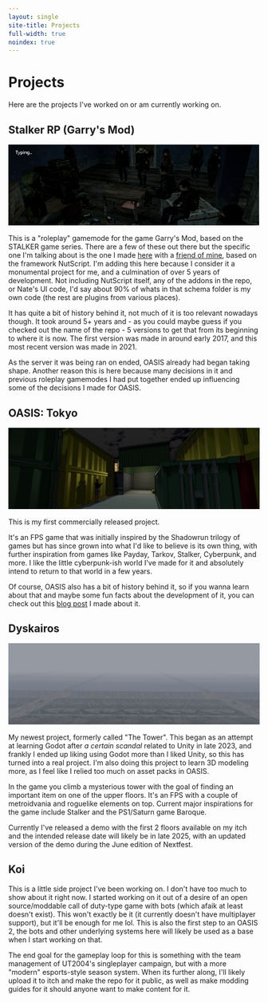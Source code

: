 ```yaml
---
layout: single
site-title: Projects
full-width: true
noindex: true
---
```

# Projects

Here are the projects I've worked on or am currently working on.

## Stalker RP (Garry's Mod)
![ppl](/assets/images/hl2_JI82pfAuj2.png)

This is a "roleplay" gamemode for the game Garry's Mod, based on the STALKER game series. There are a few of these out there but the specific one I'm talking about is the one I made [here](https://github.com/sky675/srpv5) with a [friend of mine](https://github.com/NateStanley), based on the framework NutScript. I'm adding this here because I consider it a monumental project for me, and a culmination of over 5 years of development. Not including NutScript itself, any of the addons in the repo, or Nate's UI code, I'd say about 90% of whats in that schema folder is my own code (the rest are plugins from various places).

It has quite a bit of history behind it, not much of it is too relevant nowadays though. It took around 5+ years and - as you could maybe guess if you checked out the name of the repo - 5 versions to get that from its beginning to where it is now. The first version was made in around early 2017, and this most recent version was made in 2021. 

As the server it was being ran on ended, OASIS already had began taking shape. Another reason this is here because many decisions in it and previous roleplay gamemodes I had put together ended up influencing some of the decisions I made for OASIS.

## OASIS: Tokyo
![library hero](/assets/images/library_hero.png)

This is my first commercially released project.

It's an FPS game that was initially inspired by the Shadowrun trilogy of games but has since grown into what I'd like to believe is its own thing, with further inspiration from games like Payday, Tarkov, Stalker, Cyberpunk, and more. I like the little cyberpunk-ish world I've made for it and absolutely intend to return to that world in a few years.

Of course, OASIS also has a bit of history behind it, so if you wanna learn about that and maybe some fun facts about the development of it, you can check out this [blog post](/oasis/the-history-of-oasis/) I made about it.


## Dyskairos
![tower](/assets/images/tower1.png)

My newest project, formerly called "The Tower". This began as an attempt at learning Godot after *a certain scandal* related to Unity in late 2023, and frankly I ended up liking using Godot more than I liked Unity, so this has turned into a real project. I'm also doing this project to learn 3D modeling more, as I feel like I relied too much on asset packs in OASIS.

In the game you climb a mysterious tower with the goal of finding an important item on one of the upper floors. It's an FPS with a couple of metroidvania and roguelike elements on top. Current major inspirations for the game include Stalker and the PS1/Saturn game Baroque.

Currently I've released a demo with the first 2 floors available on my itch and the intended release date will likely be in late 2025, with an updated version of the demo during the June edition of Nextfest.

## Koi

This is a little side project I've been working on. I don't have too much to show about it right now. I started working on it out of a desire of an open source/moddable call of duty-type game with bots (which afaik at least doesn't exist). This won't exactly be it (it currently doesn't have multiplayer support), but it'll be enough for me lol. This is also the first step to an OASIS 2, the bots and other underlying systems here will likely be used as a base when I start working on that. 

The end goal for the gameplay loop for this is something with the team management of UT2004's singleplayer campaign, but with a more "modern" esports-style season system. When its further along, I'll likely upload it to itch and make the repo for it public, as well as make modding guides for it should anyone want to make content for it.